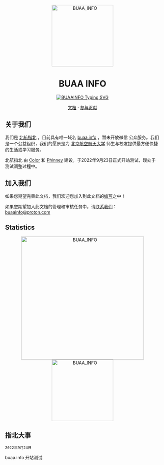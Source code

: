 <p align="center">
  <a href="https://buaa.info">
    <img src="https://cdn.jsdelivr.net/gh/buaainfo/buaainfo@master/docs/assets/images/logo.png" width="200" height="200" alt="BUAA_INFO">
  </a>
</p>

<div align="center">

# BUAA INFO
<div align="center">
<a href="https://buaa.info"><img src="https://readme-typing-svg.herokuapp.com?font=Fira+Code&pause=1000&width=253&lines=WelCome+To+BUAAINFO;Here+We+Live+Together" alt="BUAAINFO Typing SVG" /></a>
</div>


</div>

<p align="center">
  <a href="https://buaa.info/">文档</a>
  ·
  <a href="https://buaa.info/Write/0_write/">参与贡献</a>
</p>

## 关于我们

我们是 [北航指北](https://buaa.info "北航指北") ，目前具有唯一域名 [buaa.info](https://buaa.info "北航指北") ，暂未开放微信 公众服务。我们是一个公益组织，我们的愿景是为 [北京航空航天大学](https://buaa.edu.cn "北航") 师生与校友提供最方便快捷的生活或学习服务。

北航指北 由 [Color](https://github.com/Colorfulshadow) 和 [Phinney](https://github.com/fzyxh) 建设，于2022年9月23日正式开站测试，现处于测试调整过程中。



## 加入我们

如果您期望完善此文档，我们欢迎您加入到此文档的[编写](Write/0_write.md)之中！

如果您期望加入此文档的管理和审核任务中，请[联系我们](mailto:buaainfo@proton.com)：buaainfo@proton.com

## Statistics
<div align="center">
  <a href="https://buaa.info">
    <img src="https://github-readme-stats.vercel.app/api?username=buaainfo&show_icons=true&theme=tokyonight" width="400" alt="BUAA_INFO">
  </a>
</div>
<div align="center">
    <img src="https://activity-graph.herokuapp.com/graph?username=buaainfo&theme=minimal"  height="200" alt="BUAA_INFO">
</div>

## 指北大事

`2022年9月24日`

buaa.info 开站测试

